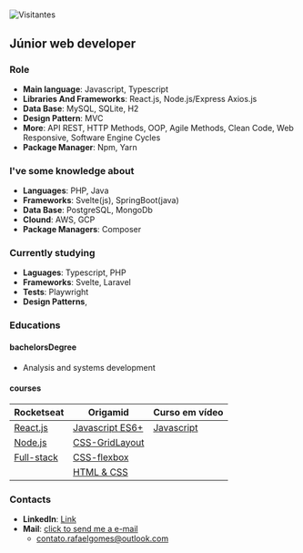 #

![Visitantes](https://komarev.com/ghpvc/?username=rafaelcitario&style=flat-square&color=yellow&label=voc%C3%AA%20%C3%A9%20o%20visitante%20de%20número:)

## Júnior web developer

### Role

- **Main language**: Javascript, Typescript
- **Libraries And Frameworks**: React.js, Node.js/Express Axios.js
- **Data Base**: MySQL, SQLite, H2
- **Design Pattern**: MVC
- **More**: API REST, HTTP Methods, OOP, Agile Methods, Clean Code, Web Responsive, Software Engine Cycles
- **Package Manager**: Npm, Yarn

### I've some knowledge about

- **Languages**: PHP, Java
- **Frameworks**: Svelte(js), SpringBoot(java)
- **Data Base**: PostgreSQL, MongoDb
- **Clound**: AWS, GCP
- **Package Managers**: Composer

### Currently studying

- **Laguages**: Typescript, PHP
- **Frameworks**: Svelte, Laravel
- **Tests**: Playwright
- **Design Patterns**,

### Educations

#### bachelorsDegree

- Analysis and systems development

#### courses

| Rocketseat | Origamid | Curso em vídeo |
|--- |--- |--- |
| [React.js](https://www.rocketseat.com.br/formacao/react) | [Javascript ES6+](https://www.origamid.com/curso/javascript-completo-es6) | [Javascript](https://www.cursoemvideo.com/curso/javascript/) |
| [Node.js](https://www.rocketseat.com.br/formacao/node) | [CSS-GridLayout](https://www.origamid.com/curso/css-grid-layout) |  |
| [Full-stack](https://www.rocketseat.com.br/formacao/fullstack) | [CSS-flexbox](https://www.origamid.com/curso/css-flexbox) |  |
| |  [HTML & CSS](https://www.origamid.com/curso/html-e-css-para-iniciantes) |  |

### Contacts

- **LinkedIn**: [Link](https://linkedin.com/in/rafaelcitario)
- **Mail**: [click to send me a e-mail](mailto:contato.rafaelgomes@outlook.com)
  - <contato.rafaelgomes@outlook.com>

